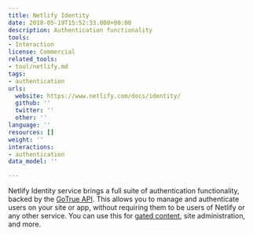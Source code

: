 ```yaml
---
title: Netlify Identity
date: 2018-05-19T15:52:33.000+00:00
description: Authentication functionality
tools:
- Interaction
license: Commercial
related_tools:
- tool/netlify.md
tags:
- authentication
urls:
  website: https://www.netlify.com/docs/identity/
  github: ''
  twitter: ''
  other: ''
language: ''
resources: []
weight: ''
interactions:
- authentication
data_model: ''

---
```

Netlify Identity service brings a full suite of authentication functionality, backed by the [GoTrue API](https://www.gotrueapi.org/). This allows you to manage and authenticate users on your site or app, without requiring them to be users of Netlify or any other service. You can use this for [gated content](https://www.netlify.com/blog/2018/01/23/getting-started-with-jwt-and-identity/), site administration, and more.
